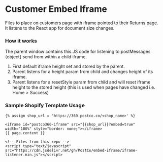 # Customer Embed Iframe
Files to place on customers page with iframe pointed to their Returns page. It listens to the React app for document size changes.

### How it works
The parent window contains this JS code for listening to postMessages {object} send from within a child iframe.
1. First default iframe height set and stored by the parent.
2. Parent listens for a height param from child and changes height of its iframe.
3. Parent listens for a resetStyle param from child and will reset iframe height to the stored height (this is used when pages have changed i.e. Home > Success)

### Sample Shopify Template Usage
```liquid
{% assign shop_url = 'https://360.postco.co/<shop_name>' %}

<iframe id="postco360-iframe" src="{{shop_url}}?embed=true" width="100%" style="border: none;"></iframe>
{{ page.content }}

<!-- Files from this repo -->
<script type="text/javascript" src="https://cdn.jsdelivr.net/gh/PostCo/embed-iframe/iframe-listener.min.js"></script>
```
### 
